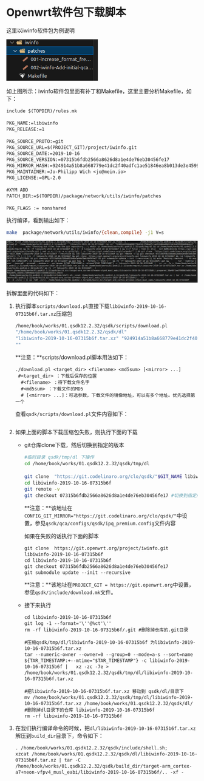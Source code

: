 # Openwrt软件包下载脚本

这里以iwinfo软件包为例说明

![](media/image-20240116083904719.png)

如上图所示：iwinfo软件包里面有补丁和Makefile，这里主要分析Makefile，如下：

```
include $(TOPDIR)/rules.mk

PKG_NAME:=libiwinfo
PKG_RELEASE:=1

PKG_SOURCE_PROTO:=git
PKG_SOURCE_URL=$(PROJECT_GIT)/project/iwinfo.git
PKG_SOURCE_DATE:=2019-10-16
PKG_SOURCE_VERSION:=07315b6fdb2566a8626d8a1e4de76eb30456fe17
PKG_MIRROR_HASH:=924914a51b8a668779e41dc2f40adfc1ae51846ea8b013de3e45999b4d04eecd
PKG_MAINTAINER:=Jo-Philipp Wich <jo@mein.io>
PKG_LICENSE:=GPL-2.0

#XYM ADD
PATCH_DIR:=$(TOPDIR)/package/network/utils/iwinfo/patches

PKG_FLAGS := nonshared
```

执行编译，看到输出如下：

```bash
make  package/network/utils/iwinfo/{clean,compile} -j1 V=s
```

![](media/image-20240116084803595.png)

拆解里面的代码如下：

1. 执行脚本`scripts/download.pl`直接下载`libiwinfo-2019-10-16-07315b6f.tar.xz`压缩包

   ```bash
   /home/book/works/01.qsdk12.2.32/qsdk/scripts/download.pl
   "/home/book/works/01.qsdk12.2.32/qsdk/dl" 
   "libiwinfo-2019-10-16-07315b6f.tar.xz" "924914a51b8a668779e41dc2f40adfc1ae51846ea8b013de3e45999b4d04eecd" 
   ""
   ```

   **注意：**scripts/download.pl脚本用法如下：

   ```
   ./download.pl <target_dir> <filename> <md5sum> [<mirror> ...]
    #<target_dir> ：下载后保存的位置
     #<filename> ：待下载文件名字
     #<md5sum> ：下载文件的MD5
     # [<mirror> ...]：可选参数，下载文件的镜像地址，可以有多个地址。优先选择第一个
   ```

   查看`qsdk/scripts/download.pl`文件内容如下：

   ```
   
   ```

   

2. 如果上面的脚本下载压缩包失败，则执行下面的下载

   - git仓库clone下载，然后切换到指定的版本

     ```bash
     #临时目录 qsdk/tmp/dl 下操作
     cd /home/book/works/01.qsdk12.2.32/qsdk/tmp/dl
     
     git clone  "https://git.codelinaro.org/clo/qsdk/"$GIT_NAME libiwinfo-2019-10-16-07315b6f --recursive
     cd libiwinfo-2019-10-16-07315b6f
     git remote -v 
     git checkout 07315b6fdb2566a8626d8a1e4de76eb30456fe17 #切换到指定版本
     ```

     **注意：**该地址在`CONFIG_GIT_MIRROR="https://git.codelinaro.org/clo/qsdk/"`中设置，参见`qsdk/qca/configs/qsdk/ipq_premium.config`文件内容

     如果在失败的话执行下面的脚本

     ```
     git clone  https://git.openwrt.org/project/iwinfo.git libiwinfo-2019-10-16-07315b6f
     cd libiwinfo-2019-10-16-07315b6f
     git checkout 07315b6fdb2566a8626d8a1e4de76eb30456fe17
     git submodule update --init --recursive
     ```

     **注意：**该地址在`PROJECT_GIT = https://git.openwrt.org`中设置，参见`qsdk/include/download.mk`文件。

   - 接下来执行

     ```
     cd libiwinfo-2019-10-16-07315b6f
     git log -1 --format='\''@%ct'\''
     rm -rf libiwinfo-2019-10-16-07315b6f/.git #删除掉仓库的.git目录
     
     #压缩qsdk/tmp/dl/libiwinfo-2019-10-16-07315b6f 为libiwinfo-2019-10-16-07315b6f.tar.xz
     tar --numeric-owner --owner=0 --group=0 --mode=a-s --sort=name ${TAR_TIMESTAMP:+--mtime="$TAR_TIMESTAMP"} -c libiwinfo-2019-10-16-07315b6f |   xz -zc -7e > /home/book/works/01.qsdk12.2.32/qsdk/tmp/dl/libiwinfo-2019-10-16-07315b6f.tar.xz
     
     #把libiwinfo-2019-10-16-07315b6f.tar.xz 移动到 qsdk/dl/目录下
     mv /home/book/works/01.qsdk12.2.32/qsdk/tmp/dl/libiwinfo-2019-10-16-07315b6f.tar.xz /home/book/works/01.qsdk12.2.32/qsdk/dl/
     #删除掉dl目录下的仓库 libiwinfo-2019-10-16-07315b6f
     rm -rf libiwinfo-2019-10-16-07315b6f
     ```

     

3. 在我们执行编译命令的时候，把`dl/libiwinfo-2019-10-16-07315b6f.tar.xz`解压到`build_dir`目录下，命令如下：

   ```
   . /home/book/works/01.qsdk12.2.32/qsdk/include/shell.sh; 
   xzcat /home/book/works/01.qsdk12.2.32/qsdk/dl/libiwinfo-2019-10-16-07315b6f.tar.xz | tar -C /home/book/works/01.qsdk12.2.32/qsdk/build_dir/target-arm_cortex-a7+neon-vfpv4_musl_eabi/libiwinfo-2019-10-16-07315b6f/.. -xf -
   ```

   
